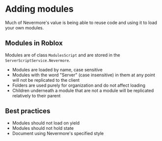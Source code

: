 # Adding modules
Much of Nevermore's value is being able to reuse code and using it to load your own modules.

## Modules in Roblox
Modules are of class `ModulesScript` and are stored in the `ServerScriptService.Nevermore`. 

* Modules are loaded by name, case sensitive
* Modules with the word "Server" (case insensitive) in them at any point will not be replicated to the client
* Folders are used purely for organization and do not affect loading
* Children underneath a module that are not a module will be replicated relatively to their parent

## Best practices

* Modules should not load on yield
* Modules should not hold state
* Document using Nevermore's specified style

